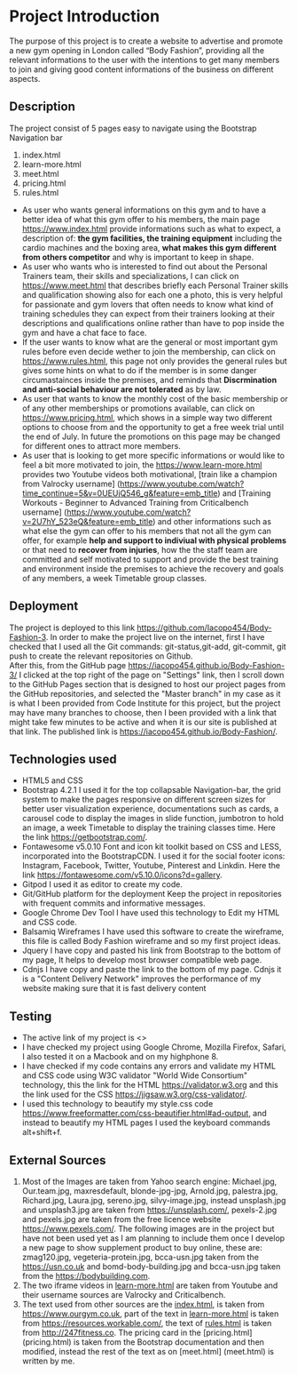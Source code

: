 # Project  Introduction 
The purpose of this project is to create a website to advertise and promote a new gym opening in London called “Body Fashion”, providing all the relevant informations to the user with the intentions to get many members to join and giving good content informations of the business on different aspects.


## Description 
The project consist of 5 pages easy to navigate using the Bootstrap Navigation bar 
1. index.html     
2. learn-more.html
3. meet.html
4. pricing.html
5. rules.html

* As user who wants general informations on this gym and to have a better idea of what this gym offer to his members, the main page <https://www.index.html> provide informations such as what to expect, a description of: **the gym facilities, the training equipment** including the cardio machines and the boxing area, **what makes this gym different from others competitor** and why is important to keep in shape.  
* As user who wants who is interested to find out about the Personal Trainers team, their skills and specializations, I can click on <https://www.meet.html> that describes briefly each Personal Trainer skills and qualification showing also for each one a photo, this is very helpful for passionate and gym lovers that often needs to know what kind of training schedules they can expect from their trainers looking at their descriptions and qualifications online rather than have to pop inside the gym and have a chat face to face.  
* If the user wants to know what are the general or most important gym rules before even decide wether to join the membership, can click on <https://www.rules.html>, this page not only provides the general rules but gives some hints on what to do if the member is in some danger circumastainces inside the premises, and reminds that **Discrmination and anti-social behaviour are not tolerated** as by law.  
* As user that wants to know the monthly cost of the basic membership or of any other memberships or promotions available, can click on <https://www.pricing.html>, which shows in a simple way two different options to choose from and the opportunity to get a free week trial until the end of July.
In future the promotions on this page may be changed for different ones to attract more members.
* As user that is looking to get more specific informations or would like to feel a bit more motivated to join, the <https://www.learn-more.html> provides two Youtube videos both motivational, [train like a champion from Valrocky username] (https://www.youtube.com/watch?time_continue=5&v=0UEUjQ546_g&feature=emb_title) and [Training Workouts - Beginner to Advanced Training from Criticalbench username] (https://www.youtube.com/watch?v=2U7hY_523eQ&feature=emb_title) and other informations such as what else the gym can offer to his members that not all the gym can offer, for example **help and support to indiviual with physical problems** or that need to **recover from injuries**, how the the staff team are committed and self motivated to support and provide the best training and environment inside the premises to achieve the recovery and goals of any members, a week Timetable group classes.

## Deployment
The project is deployed to this link <https://github.com/Iacopo454/Body-Fashion-3>.
In order to make the project live on the internet, first I have checked that I used all the Git commands: git-status,git-add, git-commit, git push to create the relevant repositories on Github.  
After this, from the GitHub page <https://iacopo454.github.io/Body-Fashion-3/> I clicked at the top right of the page on "Settings" link, then I scroll down to the GitHub Pages section that is designed to host our project pages from the GitHub repositories, and selected the "Master branch" in my case as it is what I been provided from Code Institute for this project, but the project may have many branches to choose, then I been provided with a link that might take few minutes to be active and when it is our site is published at that link. 
The published link is <https://iacopo454.github.io/Body-Fashion/>.

## Technologies used
* HTML5 and CSS
* Bootstrap 4.2.1 
I used it for the top collapsable Navigation-bar, the grid system to make the pages responsive on different screen sizes for better user visualization experience, documentations such as cards, a carousel code to display the images in slide function, jumbotron to hold an image, a week Timetable to display the training classes time. Here the link <https://getbootstrap.com/>.
* Fontawesome v5.0.10
Font and icon kit toolkit based on CSS and LESS, incorporated into the BootstrapCDN. I used it for the social footer icons: Instagram, Facebook, Twitter, Youtube, Pinterest and Linkdin.
Here the link <https://fontawesome.com/v5.10.0/icons?d=gallery>.
* Gitpod 
I used it as editor to create my code.
* Git/GitHub platform for the deployment
Keep the project in repositories with frequent commits and informative messages.
* Google Chrome Dev Tool 
I have used this technology to Edit my HTML and CSS code.
* Balsamiq Wireframes 
I have used this software to create the wireframe, this file is called Body Fashion wireframe and so my first project ideas.
* Jquery 
I have copy and pasted his link from Bootstrap to the bottom of my page, It helps to develop most browser compatible web page.
* Cdnjs
I have copy and paste the link to the bottom of my page.
Cdnjs it is a "Content Delivery Network" improves the performance of my website making sure that it is fast delivery content 
## Testing
* The active link of my project is <>
* I have checked my project using Google Chrome, Mozilla Firefox, Safari, I also tested it on a Macbook and on my highphone 8.
* I have checked if my code contains any errors and validate my HTML and CSS code using W3C validator "World Wide Consortium" technology, this the link for the HTML <https://validator.w3.org> and this the link used for the CSS <https://jigsaw.w3.org/css-validator/>.
* I used this technology to beautify my style.css code  <https://www.freeformatter.com/css-beautifier.html#ad-output>, and instead to beautify my HTML pages I used the keyboard commands alt+shift+f.  
## External Sources
1. Most of the Images are taken from Yahoo search engine: Michael.jpg, Our.team.jpg, maxresdefault, blonde-jpg-jpg, Arnold.jpg, palestra.jpg, Richard.jpg, Laura.jpg, sereno.jpg, silvy-image.jpg, instead unsplash.jpg and unsplash3.jpg are taken from <https://unsplash.com/>, pexels-2.jpg and pexels.jpg are taken from the free licence website <https://www.pexels.com/>.
The following images are in the project but have not been used yet as I am planning to include them once I develop a new page to show supplement product to buy online, these are: zmag120.jpg, vegeteria-protein.jpg, bcca-usn.jpg taken from the <https://usn.co.uk> and bomd-body-building.jpg and bcca-usn.jpg taken from the <https://bodybuilding.com>.
2. The two iframe videos in [learn-more.html](learn-more.html) are taken from Youtube and their username sources are Valrocky and Criticalbench.
3. The text used from other sources are the [index.html](index.html), is taken from <https://www.ourgym.co.uk>, part of the text in [learn-more.html](learn-more.html) is taken from <https://resources.workable.com/>, the text of [rules.html](rules.html) is taken from <http://247fitness.co>.
The pricing card in the [pricing.html] (pricing.html) is taken from the Bootstrap documentation and then modified, instead the rest of the text as on [meet.html] (meet.html) is written by me. 